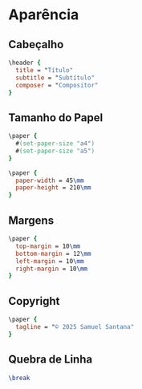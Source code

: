 # Aparência

## Cabeçalho
```lilypond
\header {
  title = "Título"
  subtitle = "Subtítulo"
  composer = "Compositor"
}
```

## Tamanho do Papel
```lilypond
\paper {
  #(set-paper-size "a4")
  #(set-paper-size "a5")
}
```

```lilypond
\paper {
  paper-width = 45\mm
  paper-height = 210\mm
}
```

## Margens
```lilypond
\paper {
  top-margin = 10\mm
  bottom-margin = 12\mm
  left-margin = 10\mm
  right-margin = 10\mm
}
```

## Copyright
```lilypond
\paper {
  tagline = "© 2025 Samuel Santana"
}
```

## Quebra de Linha
```lilypond
\break
```